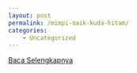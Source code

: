 ```yaml
---
layout: post
permalink: /mimpi-naik-kuda-hitam/
categories:
    - Uncategorized
---
```


[Baca Selengkapnya](/08)
